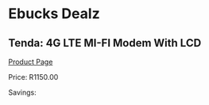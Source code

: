 
# Ebucks Dealz
## Tenda: 4G LTE MI-FI Modem With LCD
[Product Page](https://www.ebucks.com/web/shop/productSelected.do?prodId=1222162669&catId=714948688)

Price: R1150.00

Savings: 


	
